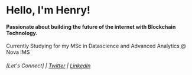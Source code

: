 # Hello, I'm Henry!

#### Passionate about building the future of the internet with Blockchain Technology.


Currently Studying for my MSc in Datascience and Advanced Analytics @ Nova IMS

###### [Let's Connect] | [Twitter](https://twitter.com/henrytirla)  | [LinkedIn](https://www.linkedin.com/in/henry-tirla/)




